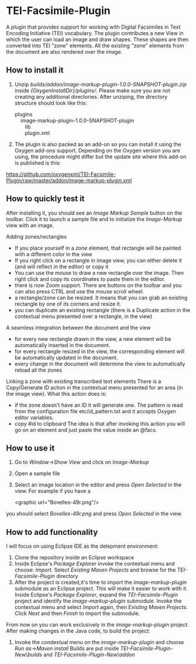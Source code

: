 TEI-Facsimile-Plugin
====================

A plugin that provides support for working with  Digital Facsimiles in Text Encoding Initiative (TEI) vocabulary.   The plugin contributes a new View in which the user can load an image and draw shapes. These shapes are then  converted into TEI "zone" elements. All the existing "zone" elements from the document are also rendered over the image.

How to install it
--------------------
1. Unzip  *builds/addon/image-markup-plugin-1.0.0-SNAPSHOT-plugin.zip* inside *{OxygenInstallDir}/plugins/*. Please make sure you are not creating any additional directories. After unziping, the directory structure should look like this:

    plugins<br />
    &nbsp;&nbsp;&nbsp;&nbsp;image-markup-plugin-1.0.0-SNAPSHOT-plugin<br />
    &nbsp;&nbsp;&nbsp;&nbsp;&nbsp;&nbsp;&nbsp;lib<br />
    &nbsp;&nbsp;&nbsp;&nbsp;&nbsp;&nbsp;&nbsp;plugin.xml <br />


2. The plugin is also packed as an add-on so you can install it using the Oxygen add-ons support. Depending on the Oxygen version you are using, the procedure might differ but the update site where this add-on is published is this: 

https://github.com/oxygenxml/TEI-Facsimile-Plugin/raw/master/addon/image-markup-plugin.xml


How to quickly test it
--------------------
After installing it, you should see an *Image Markup Sample* button  on the toolbar. Click it to launch a sample file and to initialize the *Image-Markup* view with an image.

Adding zones/rectangles
- If you place yourself in a *zone* element, that rectangle will be painted with a different color in the view
- If you right click on a rectangle in image view, you can either delete it (and will reflect in the editor) or copy it
- You can use the mouse to draw a new rectangle over the image. Then right click and copy its coordinates to paste them in the editor.
- there is now Zoom support. There are buttons on the toolbar and you can also press CTRL and use the mouse scroll wheel.
- a rectangle/zone can be resized. It means that you can grab an existing rectangle by one of its corners and resize it.
- you can duplicate an existing rectangle (there is a Duplicate action in the contextual menu presented over a rectangle, in the view)

A seamless integration between the document and the view
- for every new rectangle drawn in the view, a new <zone> element will be automatically inserted in the document.
- for every rectangle resized in the view, the corresponding <zone> element will be automatically updated in the document.
- every change in the document will determine the view to automatically reload all the zones

Linking a zone with existing transcribed text elements
There is a Copy/Generate ID action in the contextual menu presented for an area (in the image view). What this action does is:
- if the zone doesn't have an ID it will generate one. The pattern is read from the configuration file etc/id_pattern.txt and it accepts Oxygen editor variables.
- copy #id to clipboard
The idea is that after invoking this action you will go on an element and just paste the value inside an @facs.


How to use it 
--------------------
1. Go to *Window->Show View* and click on *Image-Markup*
2. Open a sample file
3. Select an image location in the editor and press *Open Selected* in the view. For example if you have a 

	&lt;graphic url="Bovelles-49r.png"/&gt;
	
you should select *Bovelles-49r.png* and press *Open Selected* in the view.

How to add functionality
--------------------
I will focus on using Eclipse IDE as the delepment environment:
1. Clone the repository inside an Eclipse workspace
2. Inside Eclipse's _Package Explorer_ invoke the contextual menu and choose: _Import_. Select _Existing Maven Projects_ and browse for the _TEI-Facsimile-Plugin_ directory
3. After the project is created,it's time to import the _image-markup-plugin_ submodule as an Eclipse project. This will make it easier to work with it. Inside Eclipse's _Package Explorer_, expand the _TEI-Facsimile-Plugin_ project and identify the _image-markup-plugin_ submodule. Invoke the contextual menu and select _Import_ again, then _Existing Maven Projects_. Click _Next_ and then _Finish_ to import the submodule.

From now on you can work exclusively in the _image-markup-plugin_ project. After making changes in the Java code, to build the project:
1. Invoke the condextual menu on the  _image-markup-plugin_ and choose _Run as->Maven install_
Builds are put inside _TEI-Facsimile-Plugin-New\builds_ and _TEI-Facsimile-Plugin-New\addon_

